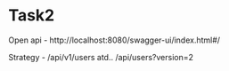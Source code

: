 # Task2

Open api - http://localhost:8080/swagger-ui/index.html#/

Strategy - /api/v1/users atd..
           /api/users?version=2
